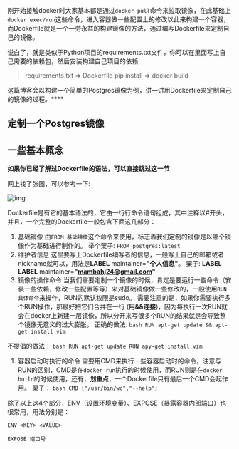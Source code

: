 刚开始接触docker时大家基本都是通过`docker pull`命令来拉取镜像，在此基础上`docker exec/run`这些命令，进入容器做一些配置上的修改以此来构建一个容器，而Dockerfile就是一个一劳永益的构建镜像的方法，通过编写Dockerfile来定制自己的镜像。

说白了，就是类似于Python项目的requirements.txt文件，你可以在里面写上自己需要的依赖包，然后安装构建自己项目的依赖:

> requirements.txt => Dockerfile
> pip install => docker build

这篇博客会以构建一个简单的Postgres镜像为例，讲一讲用Dockerfile来定制自己的镜像的过程。****



## 定制一个Postgres镜像

## 一些基本概念

**如果你已经了解过Dockerfile的语法，可以直接跳过这一节**

网上找了张图，可以参考一下:

![img](http://img.rmb520.com/test/v2-332923ff35e76f0bb132500b0aa76052_720w.webp)



Dockerfile是有它的基本语法的，它由一行行命令语句组成，其中注释以#开头，并且，一个完整的Dockerfile一般包含下面这几部分：

1. 基础镜像 由`FROM 基础镜像`这个命令来使用，标志着我们定制的镜像是以哪个镜像作为基础进行制作的。 举个栗子: `FROM postgres:latest`
2. 维护者信息 这里要写上Dockerfile编写者的信息，一般写上自己的邮箱或者nickname就可以，用法是**LABEL** maintainer=**"个人信息"**。 栗子: **LABEL LABEL** maintainer=**"mambahj24@gmail.com"**
3. 镜像的操作命令 当我们需要定制一个镜像的时候，肯定是要运行一些命令（安装一些依赖，修改一些配置等等）来对基础镜像做一些修改的，一般使用`RUN 具体命令`来操作，RUN的默认权限是sudo。 需要注意的是，如果你需要执行多个RUN操作，那最好把它们合并在一行 (**用&&连接**)，因为每执行一次RUN就会在docker上新建一层镜像，所以分开来写很多个RUN的结果就是会导致整个镜像无意义的过大膨胀。 正确的做法: `bash RUN apt-get update && apt-get install vim`

不提倡的做法： `bash RUN apt-get update RUN apy-get install vim`

1. 容器启动时执行的命令 需要用CMD来执行一些容器启动时的命令，注意与RUN的区别，CMD是在`docker run`执行的时候使用，而RUN则是在`docker build`的时候使用，还有，**划重点**，一个Dockerfile只有最后一个CMD会起作用。 栗子： `bash CMD ["/usr/bin/wc","--help"]`

除了以上这4个部分，ENV（设置环境变量）、EXPOSE（暴露容器内部端口）也很常用，用法分别是：

```text
ENV <KEY> <VALUE>

EXPOSE 端口号
```
